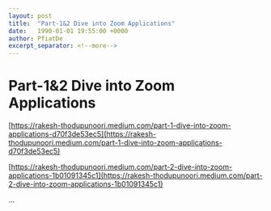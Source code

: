 ```yaml
---
layout: post
title:  "Part-1&2 Dive into Zoom Applications"
date:   1990-01-01 19:55:00 +0000
author: PfiatDe
excerpt_separator: <!--more-->
---
```


# Part-1&2 Dive into Zoom Applications

[https://rakesh-thodupunoori.medium.com/part-1-dive-into-zoom-applications-d70f3de53ec5](https://rakesh-thodupunoori.medium.com/part-1-dive-into-zoom-applications-d70f3de53ec5)

[https://rakesh-thodupunoori.medium.com/part-2-dive-into-zoom-applications-1b01091345c1](https://rakesh-thodupunoori.medium.com/part-2-dive-into-zoom-applications-1b01091345c1)

...
<!--more-->
